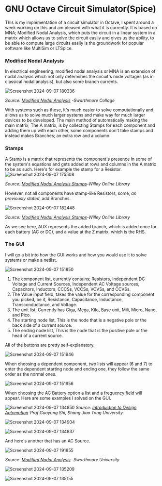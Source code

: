 # GNU Octave Circuit Simulator(Spice)

This is my implementation of a circuit simulator in Octave, I spent around a week working on this and am pleased with what it is currently.
It is based on MNA; Modified Nodal Analysis, which puts the circuit in a linear system in a matrix which allows us to solve the circuit easily and gives us the ability,
to be able to compute large circuits easily is the groundwork for popular software like MultiSim or LTSpice.

### Modified Nodal Analysis

In electrical engineering, modified nodal analysis or MNA is an extension of nodal analysis which not only determines the circuit's node voltages (as in classical nodal analysis), but also some branch currents. 


![Screenshot 2024-09-07 180336](https://github.com/user-attachments/assets/bc062000-00b8-43e4-a894-e84ae5683679)

*Source: [Modified Nodal Analysis](https://cheever.domains.swarthmore.edu/Ref/mna/MNA2.html) -Swarthmore Collage*

With systems such as these, it's much easier to solve computationally and allows us to solve much larger systems and make way for much larger devices to be developed.
The main method of automatically making the main matrix; The A matrix, is by collecting Stamps for each component and adding them up with each other, some components don't take stamps
and instead makes Branches; an extra row and a column.

### Stamps
A Stamp is a matrix that represents the component's presence in some of the system's equations and gets added at rows and columns in the A matrix to be as such.
Here's for example the stamp for a Resistor.
![Screenshot 2024-09-07 175508](https://github.com/user-attachments/assets/824b2c03-4c14-4aff-85d6-0d62edc4fe90)

*Source: [Modified Nodal Analysis Stamps](https://onlinelibrary.wiley.com/doi/pdf/10.1002/9781119078388.app2)-Willey Online Library*

However, not all components have stamp-like Resistors, some, *as previously stated*, add Branches.

![Screenshot 2024-09-07 182448](https://github.com/user-attachments/assets/752f0845-0ee1-4dff-8202-b74189bc494c)

*Source: [Modified Nodal Analysis Stamps](https://onlinelibrary.wiley.com/doi/pdf/10.1002/9781119078388.app2)-Willey Online Library*

As we see here, AUX represents the added branch, which is added once for each battery (AC or DC), and a value at the Z matrix, which is the RHS.


### The GUI

I will go a bit into how the GUI works and how you would use it to solve systems or make a netlist.

![Screenshot 2024-09-07 151850](https://github.com/user-attachments/assets/9fcb1311-a95a-4e1b-bb6d-0bc62685c577)

1. The component list, currently contains; Resistors, Independent DC Voltage and Current Sources, Independent AC Voltage sources, Capacitors, Inductors, CCCSs, VCCSs, VCVSs, and CCVSs.
2. The Value input field, takes the value for the corresponding component you picked, be it, Resistance, Capacitance, Inductance, Transconductance, and Voltage.
3. The unit list, Currently has Giga, Mega, Kilo, Base unit, Mili, Micro, Nano, and Pico.
4. The starting node list, This is the node that is a negative pole or the back side of a current source.
5. The ending node list, This is the node that is the positive pole or the head of a current source.

All of the buttons are pretty self-explanatory.


![Screenshot 2024-09-07 151946](https://github.com/user-attachments/assets/06c334c2-7b7f-4e1d-83b2-f9533137b5a9)



When choosing a dependent component, two lists will appear (6 and 7) to enter the dependent starting node and ending one, they follow the same order as the normal ones.



![Screenshot 2024-09-07 151956](https://github.com/user-attachments/assets/49f16adb-4c28-4402-9e98-5ad26eb3a106)

When choosing the AC Battery option a list and a frequency field will appear.
Here are some examples I solved on the GUI.

![Screenshot 2024-09-07 134850](https://github.com/user-attachments/assets/10d7123e-8c80-41fc-bfb8-5ca5d14d092f)
*Source: [Introduction to Design Automation](https://onlinelibrary.wiley.com/doi/pdf/10.1002/9781119078388.app2)-Prof Guoyong Shi, Shang Jiao Tong University*


![Screenshot 2024-09-07 134904](https://github.com/user-attachments/assets/f422001c-eb7d-4149-ac8f-24303a33b4a8)


![Screenshot 2024-09-07 134837](https://github.com/user-attachments/assets/f5c13343-c1e0-4319-9866-69f22ccec5c3)


And here's another that has an AC Source.

![Screenshot 2024-09-07 191855](https://github.com/user-attachments/assets/cf711a0a-0153-441e-94cf-14b10b3fe9a1)

*Source: [Modified Nodal Analysis](http://www.swarthmore.edu/NatSci/echeeve1/Ref/mna/MNA_All.html)- Swarthmore University*

![Screenshot 2024-09-07 135209](https://github.com/user-attachments/assets/fac550ca-efac-4e1f-8ef7-6d0f51bf6e7f)

![Screenshot 2024-09-07 135155](https://github.com/user-attachments/assets/f4de4ce7-35e6-4baf-9274-97237b4bffde)

